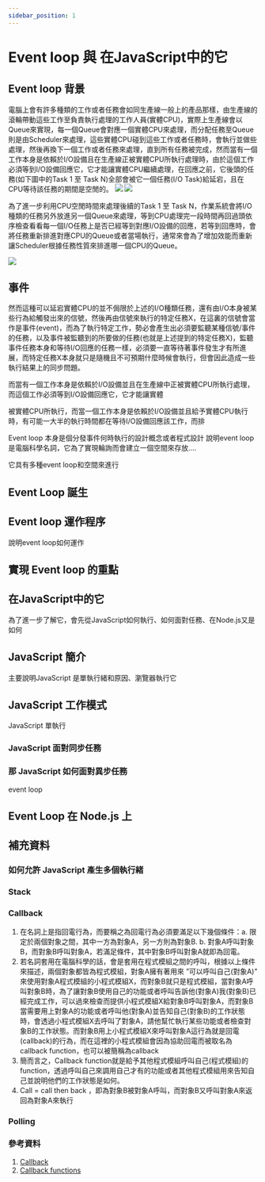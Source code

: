 ```yaml
---
sidebar_position: 1
---
```


# Event loop 與 在JavaScript中的它



## Event loop 背景
電腦上會有許多種類的工作或者任務會如同生產線一般上的產品那樣，由生產線的滾輪帶動這些工作至負責執行處理的工作人員(實體CPU)，實際上生產線會以Queue來實現，每一個Queue會對應一個實體CPU來處理，而分配任務至Queue則是由Scheduler來處理，這些實體CPU碰到這些工作或者任務時，會執行並做些處理，然後再換下一個工作或者任務來處理，直到所有任務被完成，然而當有一個工作本身是依賴於I/O設備且在生產線正被實體CPU所執行處理時，由於這個工作必須等到I/O設備回應它，它才能讓實體CPU繼續處理，在回應之前，它後頭的任務(如下圖中的Task 1 至 Task N)全部會被它一個任務(I/O Task)給延宕，且在CPU等待該任務的期間是空閒的。
![](https://res.cloudinary.com/dqfxgtyoi/image/upload/v1636558109/blog/event/eventloop/CPUQueue_heh0gr.png)
![](https://res.cloudinary.com/dqfxgtyoi/image/upload/v1636557741/blog/event/eventloop/afterEnqueue_qc5xr0.png)

為了進一步利用CPU空閒時間來處理後續的Task 1 至 Task N，作業系統會將I/O 種類的任務另外放進另一個Queue來處理，等到CPU處理完一段時間再回過頭依序檢查看看每一個I/O任務上是否已經等到對應I/O設備的回應，若等到回應時，會將任務重新排進對應CPU的Queue或者當場執行，通常來會為了增加效能而重新讓Scheduler根據任務性質來排進哪一個CPU的Queue。

![](https://res.cloudinary.com/dqfxgtyoi/image/upload/v1636561209/blog/event/eventloop/reEnqueue_gdhp2t.png)

## 事件
然而這種可以延宕實體CPU的並不侷限於上述的I/O種類任務，還有由I/O本身被某些行為給觸發出來的信號，然後再由信號來執行的特定任務X，在這裏的信號會當作是事件(event)，而為了執行特定工作，勢必會產生出必須要監聽某種信號/事件的任務，以及事件被監聽到的所要做的任務(也就是上述提到的特定任務X)，監聽事件任務本身和等待I/O回應的任務一樣，必須要一直等待著事件發生才有所進展，而特定任務X本身就只是隨機且不可預期什麼時候會執行，但會因此造成一些執行結果上的同步問題。





而當有一個工作本身是依賴於I/O設備並且在生產線中正被實體CPU所執行處理，而這個工作必須等到I/O設備回應它，它才能讓實體


被實體CPU所執行，而當一個工作本身是依賴於I/O設備並且給予實體CPU執行時，有可能一大半的執行時間都在等待I/O設備回應該工作，而排


Event loop 本身是個分發事件何時執行的設計概念或者程式設計
說明event loop 是電腦科學名詞，它為了實現輪詢而會建立一個空間來存放....

它具有多種event loop和空間來進行


## Event Loop 誕生



## Event loop 運作程序
說明event loop如何運作

## 實現 Event loop 的重點 

## 在JavaScript中的它
為了進一步了解它，會先從JavaScript如何執行、如何面對任務、在Node.js又是如何


## JavaScript 簡介
主要說明JavaScript 是單執行緒和原因、瀏覽器執行它


## JavaScript 工作模式
JavaScript 單執行

### JavaScript 面對同步任務

### 那 JavaScript 如何面對異步任務
event loop 

## Event Loop 在 Node.js 上


## 補充資料

### 如何允許 JavaScript 產生多個執行緒


### Stack 

### Callback
1. 在名詞上是指回電行為，而要稱之為回電行為必須要滿足以下幾個條件：a. 限定於兩個對象之間，其中一方為對象A，另一方則為對象B.  b. 對象A呼叫對象B，而對象B呼叫對象A，若滿足條件，其中對象B呼叫對象A就即為回電。
2. 若名詞套用在電腦科學的話，會是套用在程式模組之間的呼叫，根據以上條件來描述，兩個對象都皆為程式模組，對象A擁有著用來 ”可以呼叫自己(對象A)” 來使用對象A程式模組的小程式模組X，而對象B就只是程式模組，當對象A呼叫對象B時，為了讓對象B使用自己的功能或者呼叫告訴他(對象A)我(對象B)已經完成工作，可以過來檢查而提供小程式模組X給對象B呼叫對象A，而對象B當需要用上對象A的功能或者呼叫他(對象A)並告知自己(對象B)的工作狀態時，會透過小程式模組X去呼叫了對象A，請他幫忙執行某些功能或者檢查對象B的工作狀態。而對象B用上小程式模組X來呼叫對象A這行為就是回電(callback)的行為，而在這裡的小程式模組會因為協助回電而被取名為callback function，也可以被簡稱為callback
3. 簡而言之，Callback function就是給予其他程式模組呼叫自己(程式模組)的function，透過呼叫自己來調用自己才有的功能或者其他程式模組用來告知自己並說明他們的工作狀態是如何。
4. Call = call then back ，即為對象B被對象A呼叫，而對象B又呼叫對象A來返回為對象A來執行


### Polling


### 參考資料
1. [Callback](https://en.wikipedia.org/wiki/Callback_(computer_programming))
2. [Callback functions](https://docs.microsoft.com/en-us/dotnet/framework/interop/callback-functions)
